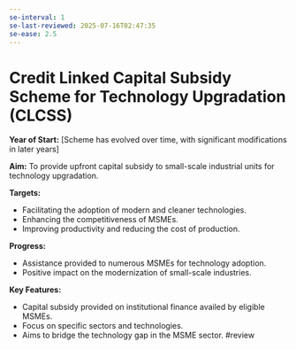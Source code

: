 ```yaml
---
se-interval: 1
se-last-reviewed: 2025-07-16T02:47:35
se-ease: 2.5
---
```

# Credit Linked Capital Subsidy Scheme for Technology Upgradation (CLCSS)

**Year of Start:** [Scheme has evolved over time, with significant modifications in later years]

**Aim:** To provide upfront capital subsidy to small-scale industrial units for technology upgradation.

**Targets:**
* Facilitating the adoption of modern and cleaner technologies.
* Enhancing the competitiveness of MSMEs.
* Improving productivity and reducing the cost of production.

**Progress:**
* Assistance provided to numerous MSMEs for technology adoption.
* Positive impact on the modernization of small-scale industries.

**Key Features:**
* Capital subsidy provided on institutional finance availed by eligible MSMEs.
* Focus on specific sectors and technologies.
* Aims to bridge the technology gap in the MSME sector.
#review
